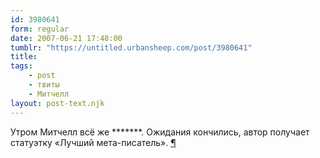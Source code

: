 ```yaml
---
id: 3980641
form: regular
date: 2007-06-21 17:48:00
tumblr: "https://untitled.urbansheep.com/post/3980641"
title:
tags:
    - post
    - твиты
    - Митчелл
layout: post-text.njk
---
```


<p>Утром Митчелл всё же *******. Ожидания кончились, автор получает статуэтку «Лучший мета-писатель». <a href="http://twitter.com/urbansheep/statuses/114608672">¶</a></p>

